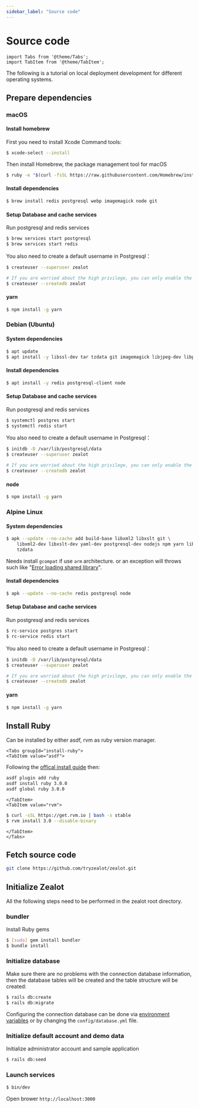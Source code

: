 ```yaml
---
sidebar_label: "Source code"
---
```


# Source code

```mdx-code-block
import Tabs from '@theme/Tabs';
import TabItem from '@theme/TabItem';
```

The following is a tutorial on local deployment development for different operating systems.

## Prepare dependencies

### macOS

#### Install homebrew

First you need to install Xcode Command tools:

```bash
$ xcode-select --install
```

Then install Homebrew, the package management tool for macOS

```bash
$ ruby -e "$(curl -fsSL https://raw.githubusercontent.com/Homebrew/install/master/install)"
```

#### Install dependencies

```bash
$ brew install redis postgresql webp imagemagick node git
```

#### Setup Database and cache services

Run postgresql and redis services

```bash
$ brew services start postgresql
$ brew services start redis
```

You also need to create a default username in Postgresql：

```bash
$ createuser --superuser zealot

# If you are worried about the high privilege, you can only enable the create database privilege
$ createuser --createdb zealot
```

#### yarn

```bash
$ npm install -g yarn
```


### Debian (Ubuntu)

#### System dependencies

```bash
$ apt update
$ apt install -y libssl-dev tar tzdata git imagemagick libjpeg-dev libpng-dev libtiff-dev libwebp-dev
```

#### Install dependencies

```bash
$ apt install -y redis postgresql-client node
```

#### Setup Database and cache services

Run postgresql and redis services

```bash
$ systemctl postgres start
$ systemctl redis start
```

You also need to create a default username in Postgresql：

```bash
$ initdb -D /var/lib/postgresql/data
$ createuser --superuser zealot

# If you are worried about the high privilege, you can only enable the create database privilege
$ createuser --createdb zealot
```

#### node

```bash
$ npm install -g yarn
```

### Alpine Linux

#### System dependencies

```bash
$ apk --update --no-cache add build-base libxml2 libxslt git \
    libxml2-dev libxslt-dev yaml-dev postgresql-dev nodejs npm yarn libwebp-dev libpng-dev tiff-dev \
    tzdata
```

Needs install `gcompat` if use `arm` architecture. or an exception will throws such like "[Error loading shared library](https://nokogiri.org/tutorials/installing_nokogiri.html#linux-musl-error-loading-shared-library)".

#### Install dependencies

```bash
$ apk --update --no-cache redis postgresql node
```

#### Setup Database and cache services

Run postgresql and redis services

```bash
$ rc-service postgres start
$ rc-service redis start
```

You also need to create a default username in Postgresql：

```bash
$ initdb -D /var/lib/postgresql/data
$ createuser --superuser zealot

# If you are worried about the high privilege, you can only enable the create database privilege
$ createuser --createdb zealot
```

#### yarn

```bash
$ npm install -g yarn
```

## Install Ruby

Can be installed by either asdf, rvm as ruby version manager.

```mdx-code-block
<Tabs groupId="install-ruby">
<TabItem value="asdf">
```

Following the [offical install guide](http://asdf-vm.com/guide/getting-started.html) then:

```bash
asdf plugin add ruby
asdf install ruby 3.0.0
asdf global ruby 3.0.0
```

```mdx-code-block
</TabItem>
<TabItem value="rvm">
```

```bash
$ curl -sSL https://get.rvm.io | bash -s stable
$ rvm install 3.0 --disable-binary
```

```mdx-code-block
</TabItem>
</Tabs>
```

## Fetch source code

```bash
git clone https://github.com/tryzealot/zealot.git
```

## Initialize Zealot

All the following steps need to be performed in the zealot root directory.

### bundler

Install Ruby gems

```bash
$ [sudo] gem install bundler
$ bundle install
```

### Initialize database

Make sure there are no problems with the connection database information, then the database tables will be created and the table structure will be created:

```bash
$ rails db:create
$ rails db:migrate
```

Configuring the connection database can be done via [environment variables](/docs/self-hosted/configuration/environment-variables) or by changing the `config/database.yml` file.

### Initialize default account and demo data

Initialize administrator account and sample application

```bash
$ rails db:seed
```

### Launch services

```bash
$ bin/dev
```

Open brower `http://localhost:3000`
